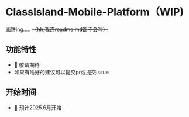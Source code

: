# ClassIsland-Mobile-Platform（WIP)
画饼ing..... ~~（hh,我连readme.md都不会写）~~
## 功能特性
- 🚧 敬请期待
- 如果有啥好的建议可以提交pr或提交issue

## 开始时间
- 🚧 预计2025.6月开始

